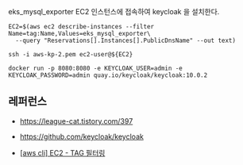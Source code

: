 eks_mysql_exporter EC2 인스턴스에 접속하여 keycloak 을 설치한다.
```
EC2=$(aws ec2 describe-instances --filter Name=tag:Name,Values=eks_mysql_exporter\
  --query "Reservations[].Instances[].PublicDnsName" --out text)

ssh -i aws-kp-2.pem ec2-user@${EC2}
```


```
docker run -p 8080:8080 -e KEYCLOAK_USER=admin -e KEYCLOAK_PASSWORD=admin quay.io/keycloak/keycloak:10.0.2
```


## 레퍼런스 ##

* https://league-cat.tistory.com/397

* https://github.com/keycloak/keycloak

* [[aws cli] EC2 - TAG 필터링](https://passwd.tistory.com/entry/aws-cli-EC2-TAG-%ED%95%84%ED%84%B0%EB%A7%81)
